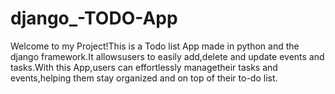 # django_-TODO-App

Welcome to my Project!This is a Todo list App made in python and the django framework.It allowsusers to easily add,delete and update events and tasks.With this App,users can effortlessly managetheir tasks and events,helping them stay organized and on top of their to-do list.



